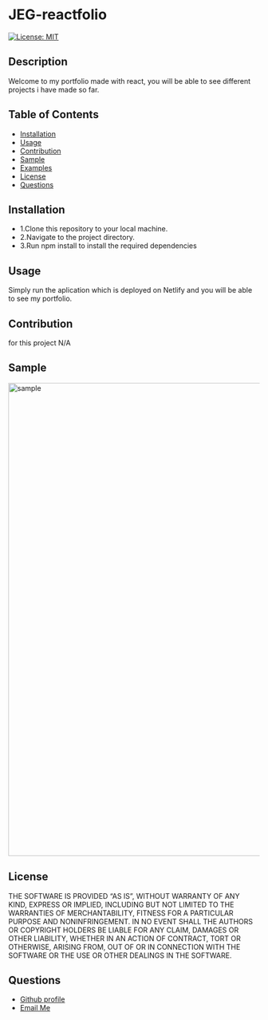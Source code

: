 # JEG-reactfolio
 
   [![License: MIT](https://img.shields.io/badge/License-MIT-yellow.svg)](https://opensource.org/licenses/MIT)

  ## Description
  
Welcome to my portfolio made with react, you will be able to see different projects i have made so far.

  ## Table of Contents
  - [Installation](#installation)
  - [Usage](#usage)
  - [Contribution](#contribution)
  - [Sample](#Sample)
  - [Examples](#examples)
  - [License](#license)
  - [Questions](#questions)
  
  ## Installation
  <ul>
<li>1.Clone this repository to your local machine.</li>
<li>2.Navigate to the project directory.</li>
<li>3.Run npm install to install the required dependencies</li>
</ul>

  ## Usage
  
 Simply run the aplication which is deployed on Netlify and you will be able to see my portfolio.

  ## Contribution
  for this project N/A
  
  ## Sample

<img width="949" alt="sample" src="https://github.com/jgalvez98/JEG-reactfolio/assets/71774194/69565961-5219-441b-b1a3-1162965c5c4b">


  ## License
  
   THE SOFTWARE IS PROVIDED “AS IS”, WITHOUT WARRANTY OF ANY KIND, EXPRESS OR IMPLIED, INCLUDING BUT NOT LIMITED TO THE WARRANTIES OF MERCHANTABILITY, FITNESS FOR A PARTICULAR PURPOSE AND NONINFRINGEMENT. IN NO EVENT SHALL THE AUTHORS OR COPYRIGHT HOLDERS BE LIABLE FOR ANY CLAIM, DAMAGES OR OTHER LIABILITY, WHETHER IN AN ACTION OF CONTRACT, TORT OR OTHERWISE, ARISING FROM, OUT OF OR IN CONNECTION WITH THE SOFTWARE OR THE USE OR OTHER DEALINGS IN THE SOFTWARE.

  ## Questions
  <ul>
      <li> <a href="https://github.com/jgalvez98>Github Profile"> Github profile </a>  </li>
      <li> <a href="mailto:jgalvez98@gmail.com"> Email Me </a>  </li>
  </ul>
